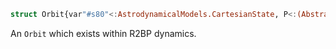 ```julia
struct Orbit{var"#s80"<:AstrodynamicalModels.CartesianState, P<:(AbstractVector)} <: AstrodynamicalModels.AstrodynamicalOrbit{var"#s80"<:AstrodynamicalModels.CartesianState, P<:(AbstractVector)}
```

An `Orbit` which exists within R2BP dynamics.
